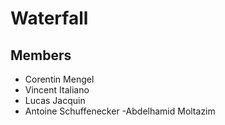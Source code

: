 # Waterfall
## Members

- Corentin Mengel
- Vincent Italiano
- Lucas Jacquin
- Antoine Schuffenecker
-Abdelhamid Moltazim
